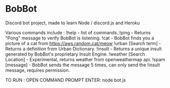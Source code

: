 # BobBot
Discord bot project, made to learn Node / discord.js and Heroku

Various commands include :
		 !help - list of commands.
			!ping  - Returns "Pong" message to verify BobBot is listening. 
			!cat - BobBot finds you a picture of a cat from https://aws.random.cat/meow
			!urban [Search term] - Returns a definition from Urban Dictionary.
			!insult - Returns a unique insult generated by BobBot's proprietary Insult Engine. 
			!weather [Search Location] - Experimental, returns weather from openweathermap api.
			!spam [message] - BobBot sends the message 5 times, can only send the !insult message, requires permission.

TO RUN : 
OPEN COMMAND PROMPT 
ENTER: 
node bot.js
 
